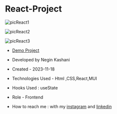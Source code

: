 # React-Project

![picReact1](https://github.com/NeginKashani/React-Project/assets/109550062/a53c5515-ed03-4593-8a08-d9649e7c94d9)

![picReact2](https://github.com/NeginKashani/React-Project/assets/109550062/b4757172-67ed-40fe-a20b-75fea59d857e)

![picReact3](https://github.com/NeginKashani/React-Project/assets/109550062/e53ace1a-1c8c-486b-9559-2a88e2240219)


- [Demo Project](https://react-project-ten-steel.vercel.app/)

- Developed by Negin Kashani

- Created - 2023-11-18

- Technologies Used - Html ,CSS,React,MUI 

- Hooks Used : useState 

- Role - Frontend

- How to reach me : with my [instagram](https://instagram.com/negin_kashweb?igshid=NTc4MTIwNjQ2YQ==
) and [linkedin](https://www.linkedin.com/in/negin-kashani-567840b8)
